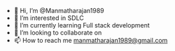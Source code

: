 - 👋 Hi, I’m @Manmatharajan1989
- 👀 I’m interested in SDLC
- 🌱 I’m currently learning Full stack development
- 💞️ I’m looking to collaborate on 
- 📫 How to reach me manmatharajan1989@gmail.com

<!---
Manmatharajan1989/Manmatharajan1989 is a ✨ special ✨ repository because its `README.md` (this file) appears on your GitHub profile.
You can click the Preview link to take a look at your changes.
--->
